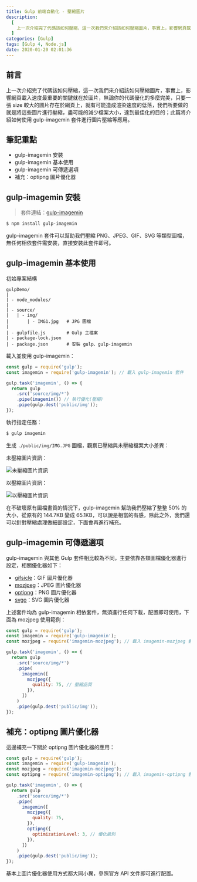 ```yaml
---
title: Gulp 前端自動化 - 壓縮圖片
description:
  [
    上一次介紹完了代碼該如何壓縮，這一次我們來介紹該如何壓縮圖片，事實上，影響網頁載入速度最重要的關鍵就在於圖片，無論你的代碼優化的多麼完美，只要一張 size 較大的圖片存在於網頁上，就有可能造成渲染速度的低落，我們所要做的就是將這些圖片進行壓縮，盡可能的減少檔案大小，達到最佳化的目的。此篇將介紹如何使用 gulp-imagemin 套件進行圖片壓縮等應用。,
  ]
categories: [Gulp]
tags: [Gulp 4, Node.js]
date: 2020-01-20 02:01:36
---
```


## 前言

上一次介紹完了代碼該如何壓縮，這一次我們來介紹該如何壓縮圖片，事實上，影響網頁載入速度最重要的關鍵就在於圖片，無論你的代碼優化的多麼完美，只要一張 size 較大的圖片存在於網頁上，就有可能造成渲染速度的低落，我們所要做的就是將這些圖片進行壓縮，盡可能的減少檔案大小，達到最佳化的目的；此篇將介紹如何使用 gulp-imagemin 套件進行圖片壓縮等應用。

## 筆記重點

- gulp-imagemin 安裝
- gulp-imagemin 基本使用
- gulp-imagemin 可傳遞選項
- 補充：optipng 圖片優化器

## gulp-imagemin 安裝

> 套件連結：[gulp-imagemin](https://www.npmjs.com/package/gulp-imagemin)

```bash
$ npm install gulp-imagemin
```

gulp-imagemin 套件可以幫助我們壓縮 PNG、JPEG、GIF、SVG 等類型圖檔，無任何相依套件需安裝，直接安裝此套件即可。

## gulp-imagemin 基本使用

初始專案結構

```plain
gulpDemo/
|
| - node_modules/
|
| - source/
|   | - img/
|       | - IMG1.jpg   # JPG 圖檔
|
| - gulpfile.js        # Gulp 主檔案
| - package-lock.json
| - package.json       # 安裝 gulp、gulp-imagemin
```

載入並使用 gulp-imagemin：

```js
const gulp = require('gulp');
const imagemin = require('gulp-imagemin'); // 載入 gulp-imagemin 套件

gulp.task('imagemin', () => {
  return gulp
    .src('source/img/*')
    .pipe(imagemin()) // 執行優化(壓縮)
    .pipe(gulp.dest('public/img'));
});
```

執行指定任務：

```bash
$ gulp imagemin
```

生成 `./public/img/IMG.JPG` 圖檔，觀察已壓縮與未壓縮檔案大小差異：

未壓縮圖片資訊：

<img src="https://i.imgur.com/grzZrmK.png" alt="未壓縮圖片資訊">

以壓縮圖片資訊：

<img src="https://i.imgur.com/EiWGpcr.png" alt="以壓縮圖片資訊">

在不破壞原有圖檔畫質的情況下，gulp-imagemin 幫助我們壓縮了整整 50% 的大小，從原有的 144.7KB 變成 65.1KB，可以說是相當的有感，除此之外，我們還可以針對壓縮處理做細部設定，下面會再進行補充。

## gulp-imagemin 可傳遞選項

gulp-imagemin 與其他 Gulp 套件相比較為不同，主要依靠各類圖檔優化器進行設定，相關優化器如下：

- [gifsicle](https://github.com/imagemin/imagemin-gifsicle)：GIF 圖片優化器
- [mozjpeg](https://github.com/imagemin/imagemin-mozjpeg)：JPEG 圖片優化器
- [optipng](https://github.com/imagemin/imagemin-optipng)：PNG 圖片優化器
- [svgo](https://github.com/imagemin/imagemin-svgo)：SVG 圖片優化器

上述套件均為 gulp-imagemin 相依套件，無須進行任何下載，配置即可使用，下面為 mozjpeg 使用範例：

```js
const gulp = require('gulp');
const imagemin = require('gulp-imagemin');
const mozjpeg = require('imagemin-mozjpeg'); // 載入 imagemin-mozjpeg 套件

gulp.task('imagemin', () => {
  return gulp
    .src('source/img/*')
    .pipe(
      imagemin([
        mozjpeg({
          quality: 75, // 壓縮品質
        }),
      ])
    )
    .pipe(gulp.dest('public/img'));
});
```

## 補充：optipng 圖片優化器

這邊補充一下關於 optipng 圖片優化器的應用：

```js
const gulp = require('gulp');
const imagemin = require('gulp-imagemin');
const mozjpeg = require('imagemin-mozjpeg');
const optipng = require('imagemin-optipng'); // 載入 imagemin-optipng 套件

gulp.task('imagemin', () => {
  return gulp
    .src('source/img/*')
    .pipe(
      imagemin([
        mozjpeg({
          quality: 75,
        }),
        optipng({
          optimizationLevel: 3, // 優化級別
        }),
      ])
    )
    .pipe(gulp.dest('public/img'));
});
```

基本上圖片優化器使用方式都大同小異，參照官方 API 文件即可進行配置。
